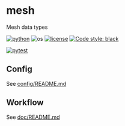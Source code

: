 # mesh

Mesh data types

[![python](https://img.shields.io/badge/python-3.7-blue.svg)](https://www.python.org/)
![os](https://img.shields.io/badge/os-ubuntu%20|%20macos%20|%20windows-blue.svg)
[![license](https://img.shields.io/badge/license-MIT-green.svg)](https://github.com/sandialabs/sibl#license) 
[![Code style: black](https://img.shields.io/badge/code%20style-black-000000.svg)](https://github.com/psf/black)

[![pytest](https://github.com/autotwin/mesh/workflows/pytest/badge.svg)](https://github.com/autotwin/mesh/actions)

## Config

See [config/README.md](config/README.md)

## Workflow

See [doc/README.md](doc/README.md)
